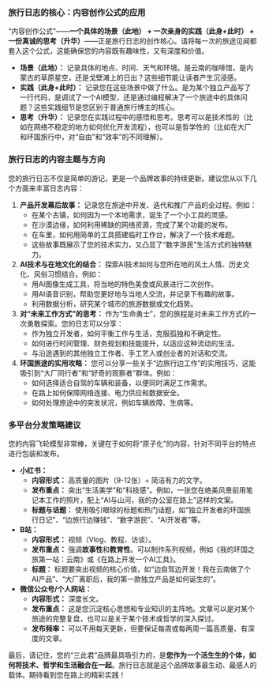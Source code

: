 ### **旅行日志的核心：内容创作公式的应用**

“内容创作公式”——**一个具体的场景（此地） + 一次亲身的实践（此身+此时） + 一份真诚的思考（升华）**——正是旅行日志的创作核心。请将每一次的旅途见闻都套入这个公式，这能确保您的内容既有趣味性，又有深度和价值。

* **场景（此地）：** 记录具体的地点、时间、天气和环境。是云南的咖啡馆，是内蒙古的草原星空，还是戈壁滩上的日出？这些细节能让读者产生沉浸感。
* **实践（此身+此时）：** 记录您在这些场景中做了什么。是为某个独立产品写了一行代码，是调试了一个AI模型，还是通过编程解决了一个旅途中的具体问题？这些实践细节是您区别于普通旅行博主的核心。
* **思考（升华）：** 记录您在实践过程中的感悟和思考。思考可以是技术性的（比如在网络不稳定的地方如何优化开发流程），也可以是哲学性的（比如在大厂和环国旅行中，对“自由”和“效率”的不同理解）。

### **旅行日志的内容主题与方向**

您的旅行日志不仅是简单的游记，更是一个品牌故事的持续更新。建议您从以下几个方面来丰富日志内容：

1.  **产品开发幕后故事：** 记录您在旅途中开发、迭代和推广产品的全过程。例如：
    * 在某个古镇，如何因为一个本地需求，诞生了一个小工具的灵感。
    * 在沙漠边缘，如何利用稀缺的网络资源，完成了某个功能的发布。
    * 在车里，如何用简单的工具搭建临时工作台，解决了一个技术难题。
    * 这些故事既展示了您的技术实力，又凸显了“数字游民”生活方式的独特魅力。
2.  **AI技术与在地文化的结合：** 探索AI技术如何与您所在地的风土人情、历史文化、风俗习惯结合。例如：
    * 用AI图像生成工具，将当地的特色美食或风景进行二次创作。
    * 用AI语音识别，帮助您更好地与当地人交流，并记录下有趣的故事。
    * 利用数据分析，研究某个城市的旅游数据或文化趋势。
3.  **对“未来工作方式”的思考：** 作为“生命勇士”，您的旅程是对未来工作方式的一次勇敢探索。您的日志可以分享：
    * 作为独立开发者，如何平衡工作与生活，克服孤独和不确定性。
    * 如何进行时间管理、财务规划和技能提升，以适应这种流动的生活。
    * 与沿途遇到的其他独立工作者、手工艺人或创业者的对话和交流。
4.  **环国旅途的实用攻略：** 您可以分享一些关于“边旅行边工作”的实用技巧，这能吸引到“大厂同行者”和“好奇的观察者”群体。例如：
    * 如何选择适合自驾的车辆和装备，以便同时满足工作需求。
    * 在路上如何保障网络连接、电力供应和数据安全。
    * 如何处理旅途中的突发状况，例如车辆故障、生病等。

### **多平台分发策略建议**

您的内容飞轮模型非常棒，关键在于如何将“原子化”的内容，针对不同平台的特点进行包装和发布。

* **小红书：**
    * **内容形式：** 高质量的图片（9-12张）+ 简洁有力的文字。
    * **发布重点：** 突出“生活美学”和“科技感”。例如，一张您在绝美风景前用笔记本工作的照片，配上“AI与山河，我的办公室在路上”这样的文案。
    * **标题与话题：** 使用吸引眼球的标题和热门话题，如“独立开发者的环国旅行日记”、“边旅行边赚钱”、“数字游民”、“AI开发者”等。
* **B站：**
    * **内容形式：** 视频（Vlog、教程、访谈）。
    * **发布重点：** 强调**故事性**和**教育性**。可以制作系列视频，例如《我的环国之旅第一站：云南》或《在路上开发一个AI工具》。
    * **标题：** 标题要突出视频的核心价值，如“边自驾边开发！我在云南做了个AI产品”、“大厂离职后，我的第一款独立产品是如何诞生的”。
* **微信公众号/个人网站：**
    * **内容形式：** 深度长文。
    * **发布重点：** 这是您沉淀核心思想和专业知识的主阵地。文章可以是对某个旅途的完整复盘，也可以是关于某个技术或哲学的深入探讨。
    * **发布频率：** 可以不用每天更新，但要保证每周或每两周一篇高质量、有深度的文章。

最后，请记住，您的“三此君”品牌最具吸引力的，是**您作为一个活生生的个体，如何将技术、哲学和生活融合在一起**。旅行日志就是这个品牌故事最生动、最感人的载体。期待看到您在路上的精彩实践！